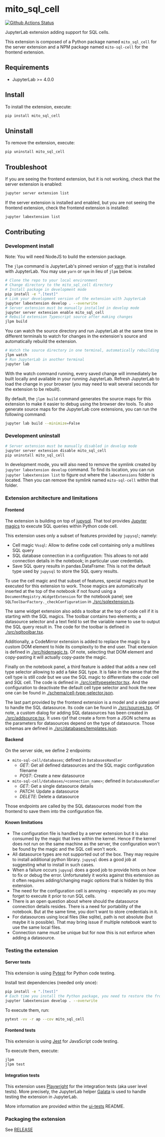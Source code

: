 # mito_sql_cell

[![Github Actions Status](https://github.com/mito-ds/mito/workflows/Build/badge.svg)](https://github.com/mito-ds/mito/actions/workflows/build.yml)

JupyterLab extension adding support for SQL cells.

This extension is composed of a Python package named `mito_sql_cell`
for the server extension and a NPM package named `mito-sql-cell`
for the frontend extension.

## Requirements

- JupyterLab >= 4.0.0

## Install

To install the extension, execute:

```bash
pip install mito_sql_cell
```

## Uninstall

To remove the extension, execute:

```bash
pip uninstall mito_sql_cell
```

## Troubleshoot

If you are seeing the frontend extension, but it is not working, check
that the server extension is enabled:

```bash
jupyter server extension list
```

If the server extension is installed and enabled, but you are not seeing
the frontend extension, check the frontend extension is installed:

```bash
jupyter labextension list
```

## Contributing

### Development install

Note: You will need NodeJS to build the extension package.

The `jlpm` command is JupyterLab's pinned version of
[yarn](https://yarnpkg.com/) that is installed with JupyterLab. You may use
`yarn` or `npm` in lieu of `jlpm` below.

```bash
# Clone the repo to your local environment
# Change directory to the mito_sql_cell directory
# Install package in development mode
pip install -e ".[test]"
# Link your development version of the extension with JupyterLab
jupyter labextension develop . --overwrite
# Server extension must be manually installed in develop mode
jupyter server extension enable mito_sql_cell
# Rebuild extension Typescript source after making changes
jlpm build
```

You can watch the source directory and run JupyterLab at the same time in different terminals to watch for changes in the extension's source and automatically rebuild the extension.

```bash
# Watch the source directory in one terminal, automatically rebuilding when needed
jlpm watch
# Run JupyterLab in another terminal
jupyter lab
```

With the watch command running, every saved change will immediately be built locally and available in your running JupyterLab. Refresh JupyterLab to load the change in your browser (you may need to wait several seconds for the extension to be rebuilt).

By default, the `jlpm build` command generates the source maps for this extension to make it easier to debug using the browser dev tools. To also generate source maps for the JupyterLab core extensions, you can run the following command:

```bash
jupyter lab build --minimize=False
```

### Development uninstall

```bash
# Server extension must be manually disabled in develop mode
jupyter server extension disable mito_sql_cell
pip uninstall mito_sql_cell
```

In development mode, you will also need to remove the symlink created by `jupyter labextension develop`
command. To find its location, you can run `jupyter labextension list` to figure out where the `labextensions`
folder is located. Then you can remove the symlink named `mito-sql-cell` within that folder.

### Extension architecture and limitations

#### Frontend

The extension is building on top of [jupysql](https://jupysql.ploomber.io/en/latest/). That tool provides
[Jupyter magics](https://ipython.readthedocs.io/en/stable/config/custommagics.html) to execute SQL queries
within Python code cell.

This extension uses only a subset of features provided by `jupysql`; namely:
- Cell magic `%%sql`: Allow to define code cell containing only a multilines SQL query
- SQL database connection in a configuration: This allows to not add connection details in the notebook; in particular user credentials.
- Save SQL query results in pandas.DataFrame: This is not the default type used by `jupysql` to store the SQL query results.

To use the cell magic and that subset of features, special magics must be executed for this extension to work.
Those magics are automatically inserted at the top of the notebook if not found using a `DocumentRegistry.WidgetExtension` for the notebook panel;
see `SQLToolbarFactory._checkConfiguration` in [./src/sqlextension.ts](./src/sqlextension.ts).

The same widget extension also adds a toolbar at the top of code cell if it is starting
with the SQL magics. The toolbar contains two elements; a datasource selector and a text
field to set the variable name to use to output the SQL query result in. The code for the
toolbar is defined in [./src/sqltoolbar.tsx](./src/sqltoolbar.tsx).

Additionally, a CodeMirror extension is added to replace the magic by a custom DOM element
to hide its complexity to the end user. That extension is defined in [./src/hidemagic.ts](./src/hidemagic.ts).
Of note, selecting that DOM element and copy-pasting it will actually copy-paste the
magic.

Finally on the notebook panel, a third feature is added that adds a new cell type selector
allowing to add a fake _SQL_ type. It is fake in the sense that the cell type is still
_code_ but we use the SQL magic to differentiate the _code_ cell and _SQL_ cell. The code
is defined in [./src/celltypeselector.tsx](./src/celltypeselector.tsx). And the configuration
to deactivate the default cell type selector and hook the new one can be found in [./schema/cell-type-selector.json](./schema/cell-type-selector.json).

The last part provided by the frontend extension is a model and a side panel to handle the SQL datasource. Its code can be found in [./src/sources.tsx](./src/sources.tsx).
Of note, a custom dialog for adding SQL datasources has been created in [./src/addsource.tsx](./src/addsource.tsx). It uses rjsf that create a form from a JSON schema as
the parameters for datasources depend on the type of datasource. Those schemas are defined in
[./src/databases/templates.json](./src/databases/templates.json).

#### Backend

On the server side, we define 2 endpoints:
- `mito-sql-cell/databases`; defined in `DatabasesHandler`
  - _GET_: Get all defined datasources and the SQL magic configuration filename
  - _POST_: Create a new datasource
- `mito-sql-cell/databases/<connection_name>`; defined in `DatabaseHandler`
  - _GET_: Get a single datasource details
  - _PATCH_: Update a datasource
  - _DELETE_: Delete a datasource

Those endpoints are called by the SQL datasources model from the frontend to save
them into the configuration file.

#### Known limitations

- The configuration file is handled by a server extension but it is also consumed by the
  magic that lives within the kernel. Hence if the kernel does not run on the same machine as the server, the configuration won't be found by the magic and the SQL cell
  won't work.
- All datasource types are not supported out of the box. They may require to install additional
  python library. `jupysql` does a good job at suggesting what to install in such cases.
- When a failure occurs `jupysql` does a good job to provide hints on how to fix or debug
  the error. Unfortunately it works against this extension as it often requires adding/changing
  magic options that is hidden by this extension.
- The need for the configuration cell is annoying - especially as you may forget to execute
  it prior to run SQL cells.
- There is an open question about where should the datasource connection details resides.
  There is a need for portability of the notebook. But at the same time, you don't
  want to store credentials in it.
- For datasources using local files (like sqlite), path is not absolute (but maybe it is possible). That may
  bring issue if multiple notebook want to use the same local files.
- Connection name must be unique but for now this is not enforce when adding a datasource.

### Testing the extension

#### Server tests

This extension is using [Pytest](https://docs.pytest.org/) for Python code testing.

Install test dependencies (needed only once):

```sh
pip install -e ".[test]"
# Each time you install the Python package, you need to restore the front-end extension link
jupyter labextension develop . --overwrite
```

To execute them, run:

```sh
pytest -vv -r ap --cov mito_sql_cell
```

#### Frontend tests

This extension is using [Jest](https://jestjs.io/) for JavaScript code testing.

To execute them, execute:

```sh
jlpm
jlpm test
```

#### Integration tests

This extension uses [Playwright](https://playwright.dev/docs/intro) for the integration tests (aka user level tests).
More precisely, the JupyterLab helper [Galata](https://github.com/jupyterlab/jupyterlab/tree/master/galata) is used to handle testing the extension in JupyterLab.

More information are provided within the [ui-tests](./ui-tests/README.md) README.

### Packaging the extension

See [RELEASE](RELEASE.md)
